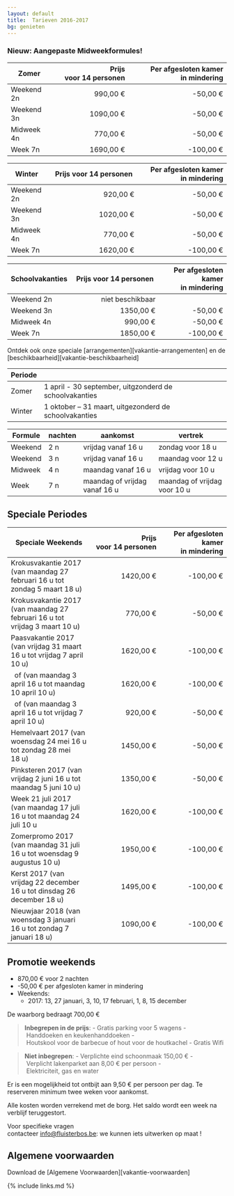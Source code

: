 ```yaml
---
layout: default
title:  Tarieven 2016-2017
bg: genieten
---
```


### Nieuw: Aangepaste Midweekformules!


|Zomer      | Prijs voor 14 personen | Per afgesloten kamer in mindering
|-----------|-----------------------:|---------------------------:
|Weekend 2n |   990,00&nbsp;€        |  -50,00&nbsp;€
|Weekend 3n |  1090,00&nbsp;€        |  -50,00&nbsp;€
|Midweek 4n |   770,00&nbsp;€        |  -50,00&nbsp;€
|Week 7n    |  1690,00&nbsp;€        | -100,00&nbsp;€

|Winter     | Prijs voor 14 personen | Per afgesloten kamer in mindering
|-----------|-----------------------:|---------------------------:
|Weekend 2n |   920,00&nbsp;€        |  -50,00&nbsp;€
|Weekend 3n |  1020,00&nbsp;€        |  -50,00&nbsp;€
|Midweek 4n |   770,00&nbsp;€        |  -50,00&nbsp;€
|Week 7n    |  1620,00&nbsp;€        | -100,00&nbsp;€

|Schoolvakanties | Prijs voor 14 personen | Per afgesloten kamer in mindering
|-----------|-----------------------:|---------------------------:
|Weekend 2n |   niet beschikbaar     |
|Weekend 3n |  1350,00&nbsp;€        |  -50,00&nbsp;€
|Midweek 4n |   990,00&nbsp;€        |  -50,00&nbsp;€
|Week 7n    |  1850,00&nbsp;€        | -100,00&nbsp;€

Ontdek ook onze speciale [arrangementen][vakantie-arrangementen] en de [beschikbaarheid][vakantie-beschikbaarheid]

|Periode ||
|------- |-------------
|Zomer   |  1 april - 30 september, uitgzonderd de schoolvakanties            
|Winter  |  1 oktober – 31 maart, uitgezonderd de schoolvakanties

|Formule          | nachten | aankomst                                | vertrek
|-----------------|---------|-----------------------------------------|-----------------------------------
|Weekend          | 2 n     | vrijdag vanaf&nbsp;16&nbsp;u            | zondag voor&nbsp;18&nbsp;u
|Weekend          | 3 n     | vrijdag vanaf&nbsp;16&nbsp;u            | maandag voor&nbsp;12&nbsp;u
|Midweek          | 4 n     | maandag vanaf&nbsp;16&nbsp;u            | vrijdag voor&nbsp;10&nbsp;u
|Week             | 7 n     | maandag of vrijdag vanaf&nbsp;16&nbsp;u | maandag of vrijdag  voor&nbsp;10&nbsp;u


## Speciale Periodes

|Speciale Weekends         | Prijs voor 14 personen                                       | Per afgesloten kamer in mindering
|--------------------------|-------------------------------------------------------------:|----------------------------------:
|Krokusvakantie 2017 (van maandag 27 februari 16&nbsp;u tot zondag 5 maart 18&nbsp;u)     | 1420,00&nbsp;€ | -100,00&nbsp;€
|Krokusvakantie 2017 (van maandag 27 februari 16&nbsp;u tot vrijdag 3 maart 10&nbsp;u)    |  770,00&nbsp;€ |  -50,00&nbsp;€
|Paasvakantie 2017 (van vrijdag 31 maart 16&nbsp;u tot vrijdag 7 april 10&nbsp;u)         | 1620,00&nbsp;€ | -100,00&nbsp;€
|  &nbsp; of (van maandag 3 april 16&nbsp;u tot maandag 10 april 10&nbsp;u)               | 1620,00&nbsp;€ | -100,00&nbsp;€
|  &nbsp; of (van maandag 3 april 16&nbsp;u tot vrijdag 7 april 10&nbsp;u)                |  920,00&nbsp;€ |  -50,00&nbsp;€
|Hemelvaart 2017 (van woensdag 24 mei 16&nbsp;u tot zondag 28 mei 18&nbsp;u)              | 1450,00&nbsp;€ |  -50,00&nbsp;€
|Pinksteren 2017 (van vrijdag 2 juni 16&nbsp;u tot maandag 5 juni 10&nbsp;u)              | 1350,00&nbsp;€ |  -50,00&nbsp;€
|Week 21 juli 2017 (van maandag 17 juli 16&nbsp;u tot maandag 24 juli 10&nbsp;u           | 1620,00&nbsp;€ | -100,00&nbsp;€
|Zomerpromo 2017 (van maandag 31 juli 16&nbsp;u tot woensdag 9 augustus 10&nbsp;u)        | 1950,00&nbsp;€ | -100,00&nbsp;€
|Kerst 2017 (van vrijdag 22 december 16&nbsp;u tot dinsdag 26 december 18&nbsp;u)         | 1495,00&nbsp;€ | -100,00&nbsp;€
|Nieuwjaar 2018 (van woensdag 3 januari  16&nbsp;u tot zondag 7 januari 18&nbsp;u)        | 1090,00&nbsp;€ | -100,00&nbsp;€


## Promotie weekends

* 870,00&nbsp;€ voor 2 nachten
* -50,00&nbsp;€ per afgesloten kamer in mindering
* Weekends:
  * 2017: 13, 27 januari, 3, 10, 17 februari, 1, 8, 15 december


De waarborg bedraagt 700,00&nbsp;€

> **Inbegrepen in de prijs**: - Gratis parking voor 5 wagens - Handdoeken en keukenhanddoeken - Houtskool voor de barbecue of hout voor de houtkachel - Gratis Wifi

> **Niet inbegrepen**: - Verplichte eind schoonmaak 150,00&nbsp;€ - Verplicht lakenparket aan 8,00&nbsp;€ per persoon - Elektriciteit, gas en water

Er is een mogelijkheid tot ontbijt aan 9,50&nbsp;€ per persoon per dag. Te reserveren minimum twee weken voor aankomst.

Alle kosten worden verrekend met de borg. Het saldo wordt een week na verblijf teruggestort.

Voor specifieke vragen contacteer info@fluisterbos.be: we kunnen iets uitwerken op maat !

## Algemene voorwaarden
Download de [Algemene Voorwaarden][vakantie-voorwaarden]

{% include links.md %}
